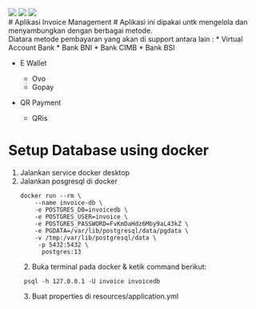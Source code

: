 <img src="https://img.shields.io/badge/Spring-6DB33F?style=for-the-badge&logo=spring&logoColor=white" />
<img src="https://img.shields.io/badge/PostgreSQL-316192?style=for-the-badge&logo=postgresql&logoColor=white" />
<img src="https://img.shields.io/badge/Docker-2CA5E0?style=for-the-badge&logo=docker&logoColor=white" />

<br>
# Aplikasi Invoice Management #
 Aplikasi ini dipakai untk mengelola dan menyambungkan dengan berbagai
 metode. <br>
 Diatara metode pembayaran yang akan di support antara lain :
 * Virtual Account Bank
    * Bank BNI
    * Bank CIMB
    * Bank BSI
 
* E Wallet
    * Ovo
    * Gopay
  
* QR Payment
    * QRis

# Setup Database using docker
1. Jalankan service docker desktop
2. Jalankan posgresql di docker
    ```docker
    docker run --rm \
	    --name invoice-db \
        -e POSTGRES_DB=invoicedb \
        -e POSTGRES_USER=invoice \
	    -e POSTGRES_PASSWORD=FvKmDaHdz6Mby9aL43kZ \
	    -e PGDATA=/var/lib/postgresql/data/pgdata \
	    -v /tmp:/var/lib/postgresql/data \
	     -p 5432:5432 \
          postgres:13
    ```
   2. Buka terminal pada docker & ketik command berikut: 
   ```
    psql -h 127.0.0.1 -U invoice invoicedb
   ```
   3. Buat properties di resources/application.yml
   ```yml
   
   ```

